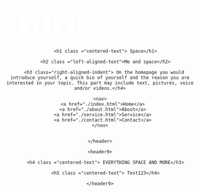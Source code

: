 # thing


<!DOCTYPE html>
<html lang="en">



  
<head>
    <title>My Main Page</title>
 
<style>
    
    body {
    
        background-image: url(https://upload.wikimedia.org/wikipedia/commons/thumb/4/49/A_black_image.jpg/640px-A_black_image.jpg);
        background-size: 100% 50%;
        background-position: top;
        background-repeat: no-repeat, no-repeat;
        height: 400px;
  	
    
    }
    
    h1, h2 {
            margin-bottom: 5px;
   }  
   
   h2 {
            margin-bottom: 5px;
   }  
   
   
 h3 {
            margin-bottom: 50px;
   } 
   
 h4 {
            margin-bottom: 350px;
   } 
      
   
  h5 {
            margin-bottom: 400px;
   }  
   
  h6 {
            margin-bottom: 1000px;
   }   
    
    
      .centered-text {
            text-align: center;
        }
        
    .right-aligned-indent {
    text-align: left;
    margin-right: 400px; /* Adjust the value as needed */
}

    

 /*Space1*/
	h1, p {
		color:#ffffff;
		font-size:100px
		
	}

    /*teesting*/
    h2 {
        color: #000000;
        font-size:40px
    }
    /*spacc*/
     h3 {
        color: #000000;
        font-size:24px
    }
    
       /*dude123*/
     h4 {
        color: #000000;
        font-size:30px
    }
      h5 {
        color: #000000;
        font-size:20px
    }
       /*god why e*/
     h6 {
        color: #000000;
        font-size:20px
    }
    
</style>

</head>

<body>
	<header>

		<h1 class ="centered-text"> Space</h1>

        <h2 class ="left-aligned-text">Me and space</h2>
        
       <h3 class="right-aligned-indent"> On the homepage you would introduce yourself, a quick bio of yourself and the reason you are interested in your topic. This part may include text, pictures, voice and/or videos.</h4>

	<nav>
      <a href="./index.html">Home</a>
      <a href="./about.html">About</a>
      <a href="./service.html">Service</a>
      <a href="./contact.html">Contact</a>
    </nav>
            
       
	</header>
	
	<header9>
	
		<h4 class ="centered-text"> EVERYTHING SPACE AND MORE</h3>

   		<h5 class ="centered-text"> Test123</h4>
   		
	</header9>

</body>

<head>

<div class 



